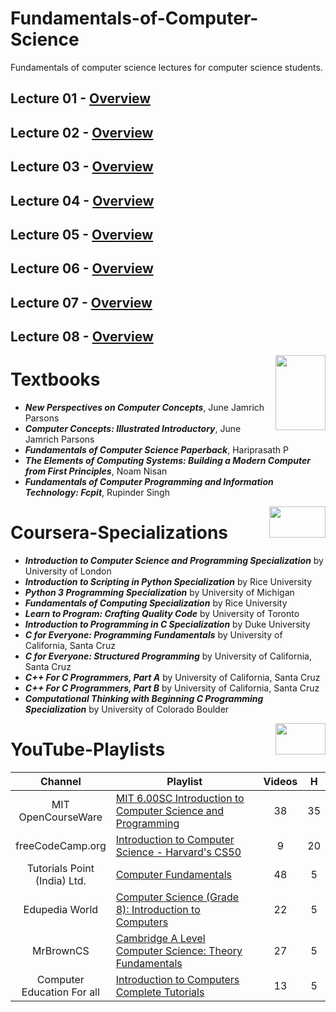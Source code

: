 # Fundamentals-of-Computer-Science
Fundamentals of computer science lectures for computer science students.

## Lecture 01 - [Overview]()
## Lecture 02 - [Overview]()
## Lecture 03 - [Overview]()
## Lecture 04 - [Overview]()
## Lecture 05 - [Overview]()
## Lecture 06 - [Overview]()
## Lecture 07 - [Overview]()
## Lecture 08 - [Overview]()


<img align="right" width="80" height="120" src="https://github.com/cs-MohamedAyman/Computer-Science-Textbooks/blob/master/logos/textbooks.jpg">

# Textbooks

- ***New Perspectives on Computer Concepts***, June Jamrich Parsons 
- ***Computer Concepts: Illustrated Introductory***, June Jamrich Parsons
- ***Fundamentals of Computer Science Paperback***, Hariprasath P
- ***The Elements of Computing Systems: Building a Modern Computer from First Principles***, Noam Nisan
- ***Fundamentals of Computer Programming and Information Technology: Fcpit***, Rupinder Singh 

<img align="right" width="90" height="50" src="https://github.com/cs-MohamedAyman/Coursera-Specializations/blob/master/organizations-logos/coursera.jpg">

# Coursera-Specializations

- ***Introduction to Computer Science and Programming Specialization*** by University of London
- ***Introduction to Scripting in Python Specialization*** by Rice University
- ***Python 3 Programming Specialization*** by University of Michigan
- ***Fundamentals of Computing Specialization*** by Rice University
- ***Learn to Program: Crafting Quality Code*** by University of Toronto
- ***Introduction to Programming in C Specialization*** by Duke University
- ***C for Everyone: Programming Fundamentals*** by University of California, Santa Cruz
- ***C for Everyone: Structured Programming*** by University of California, Santa Cruz
- ***C++ For C Programmers, Part A*** by University of California, Santa Cruz
- ***C++ For C Programmers, Part B*** by University of California, Santa Cruz
- ***Computational Thinking with Beginning C Programming Specialization*** by University of Colorado Boulder

<img align="right" width="80" height="50" src="https://github.com/cs-MohamedAyman/YouTube-Playlists/blob/master/organizations-logos/youtube.jpg">

# YouTube-Playlists

<table>
	<thead>
		<tr>
			<th width="30%">Channel</th>			<th width="70%">Playlist</th>			<th>Videos</th>			<th>H</th>		</tr>
	</thead>
	<tbody>
		<tr>
			<td rowspan=1 align=center>MIT OpenCourseWare</td>			<td><a href="https://www.youtube.com/playlist?list=PLB2BE3D6CA77BB8F7">MIT 6.00SC Introduction to Computer Science and Programming</a></td>			<td align="center">38</td>			<td align="center">35</td>		</tr>
		<tr>
			<td rowspan=1 align=center>freeCodeCamp.org</td>			<td><a href="https://www.youtube.com/playlist?list=PLWKjhJtqVAbmGw5fN5BQlwuug-8bDmabi">Introduction to Computer Science - Harvard's CS50</a></td>			<td align="center">9</td>			<td align="center">20</td>		</tr>
		<tr>
			<td rowspan=1 align=center>Tutorials Point (India) Ltd.</td>			<td><a href="https://www.youtube.com/playlist?list=PLWPirh4EWFpF_2T13UeEgZWZHc8nHBuXp">Computer Fundamentals</a></td>			<td align="center">48</td>			<td align="center">5</td>		</tr>
		<tr>
			<td rowspan=1 align=center>Edupedia World</td>			<td><a href="https://www.youtube.com/playlist?list=PLJumA3phskPG9W5-B5AadXzl-SdvtStfW">Computer Science (Grade 8): Introduction to Computers</a></td>			<td align="center">22</td>			<td align="center">5</td>		</tr>
		<tr>
			<td rowspan=1 align=center>MrBrownCS</td>			<td><a href="https://www.youtube.com/playlist?list=PL04uZ7242_M5R4J79nzuq4u7GT6_WYv1M">Cambridge A Level Computer Science: Theory Fundamentals</a></td>			<td align="center">27</td>			<td align="center">5</td>		</tr>
		<tr>
			<td rowspan=1 align=center>Computer Education For all</td>			<td><a href="https://www.youtube.com/playlist?list=PLYsKWjcnp5DKS0wdoYR2FA0gt25jjBAlV">Introduction to Computers Complete Tutorials</a></td>			<td align="center">13</td>			<td align="center">5</td>		</tr>
	</tbody>
	</table>
